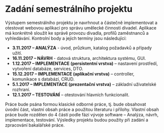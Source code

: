 # Zadání semestrálního projektu


Výstupem semestrálního projektu je navrhnout a částečně implementovat a otestovat webovou aplikaci pro správu umělecké činnosti divadel. Aplikace má konkrétně sloužit ke správě provozu divadla, profilů zaměstnanců a vyhledávání. 
Kontrolní body a jejich termíny jsou následující:
*	**3.11.2017 – ANALÝZA** - úvod, průzkum, katalog požadavků a případy užití.
*	**16.11.2017 – NÁVRH** - datová struktura, architektura systému, GUI.
*	**1.12.2017 – IMPLEMENTACE (persistentní vrstva)** – nastavení prostředí, vytvoření databáze, services, DTO.
*	**15.12.2017 – IMPLEMENTACE (aplikační vrstva)** – controller, komunikace s databází, CRUD.
*	**5.1.2017 – IMPLEMENTACE (prezentační vrstva)** – základní uživatelské rozhraní.
*	**12.1.2017 – TESTOVÁNÍ** – otestování hlavních funkcionalit.

Práce bude psána formou klasické odborné práce, tj. bude obsahovat úvodní část, vlastní obsah práce a použitou literaturu i přílohy. Vlastní obsah práce bude rozdělen do 4 částí podle fází vývoje software – Analýza, návrh, implementace, testování. Výsledky projektu budou použity při zadání a zpracování bakalářské práce.

